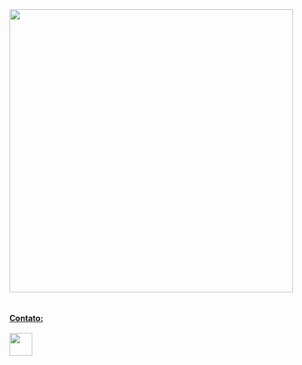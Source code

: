 <html>
<body>
  <div style="display: inline_block"">
    <a href="https://github.com/jamirnasci">
    <img width="500" src="https://github-readme-stats.vercel.app/api/top-langs/?username=jamirnasci&layout=compact&langs_count=7&theme=highcontrast"/>
  </div>
  <div style="display: block">
  </div>
    <br>
  <div>
    <h4>Contato: </h4>
    <a href="http://api.whatsapp.com/send?phone=+5591983733745" target="_blank">
    <img width="40" height="40" src="https://cdn-icons-png.flaticon.com/512/1384/1384055.png" target="_blank"></a>
  </div>
</body>
</html>
